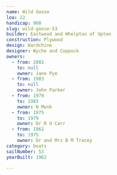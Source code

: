 ```yaml
---
name: Wild Goose
loa: 22
handicap: 908
slug: wild-goose-53
builder: Eastwood and Whelpton of Upton
construction: Plywood
design: Hardchine
designer: Wyche and Coppock
owners:
  - from: 2002
    to: null
    owner: Jane Pye
  - from: 1983
    to: null
    owner: John Parker
  - from: 1979
    to: 1983
    owner: N Monk
  - from: 1975
    to: 1979
    owner: Dr R U Carr
  - from: 1962
    to: 1975
    owner: Dr and Mrs B M Tracey
category: boats
sailNumber: 53
yearBuilt: 1962

---
```

